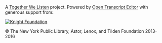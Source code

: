 A [Together We Listen](http://togetherwelisten.nypl.org/) project. Powered by [Open Transcript Editor](https://github.com/NYPL/transcript-editor) with generous support from:

<a href="http://www.knightfoundation.org/grants/201551666/"><img src="/oral-history/assets/img/knightfoundation_logo.png" alt="Knight Foundation" /></a>

&copy; The New York Public Library, Astor, Lenox, and Tilden Foundation 2013-2016
